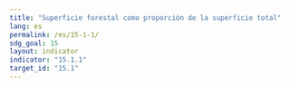 ```yaml
---
title: "Superficie forestal como proporción de la superficie total"
lang: es
permalink: /es/15-1-1/
sdg_goal: 15
layout: indicator
indicator: "15.1.1"
target_id: "15.1"
---
```


